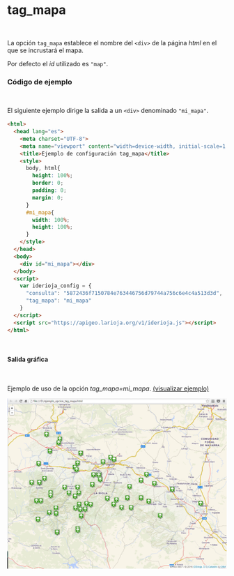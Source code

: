 # tag_mapa
<br />

La opción `tag_mapa` establece el nombre del `<div>` de la página *html* en el que se incrustará el mapa.

Por defecto el *id* utilizado es `"map"`.
<br />

### Código de ejemplo
<br />

El siguiente ejemplo dirige la salida a un `<div>` denominado `"mi_mapa"`.

```html
<html>
  <head lang="es">
    <meta charset="UTF-8">
    <meta name="viewport" content="width=device-width, initial-scale=1.0, maximum-scale=1.0, user-scalable=no" />
    <title>Ejemplo de configuración tag_mapa</title>
    <style>
      body, html{
        height: 100%;
        border: 0;
        padding: 0;
        margin: 0;
      }
      #mi_mapa{
        width: 100%;
        height: 100%;
      }
    </style>
  </head>
  <body>
    <div id="mi_mapa"></div>
  </body>
  <script>
    var iderioja_config = {
      "consulta": "5872436f7150784e763446756d79744a756c6e4c4a513d3d",
      "tag_mapa": "mi_mapa"
    }
  </script>
  <script src="https://apigeo.larioja.org/v1/iderioja.js"></script>
</html>
```
<br />

#### Salida gráfica
<br />

Ejemplo de uso de la opción *tag_mapa=mi_mapa*.  [(visualizar ejemplo)](https://iderioja.github.io/doc_api_iderioja/ejemplo_opcion_tag_mapa)

![Ejemplo de uso de la opción tag_mapa](/img/opciones_tag_mapa_salida_grafica.jpg "Ejemplo de uso de la opción tag_mapa")
